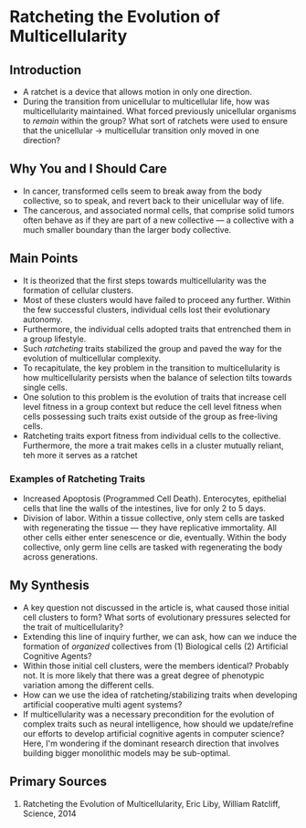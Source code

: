 # Ratcheting the Evolution of Multicellularity

## Introduction

- A ratchet is a device that allows motion in only one direction.
- During the transition from unicellular to multicellular life, how was multicellularity maintained. What forced previously unicellular organisms to *remain* within the group? What sort of ratchets were used to ensure that the unicellular -> multicellular transition only moved in one direction?

## Why You and I Should Care

- In cancer, transformed cells seem to break away from the body collective, so to speak, and revert back to their unicellular way of life.
- The cancerous, and associated normal cells, that comprise solid tumors often behave as if they are part of a new collective — a collective with a much smaller boundary than the larger body collective.

## Main Points

- It is theorized that the first steps towards multicellularity was the formation of cellular clusters.
- Most of these clusters would have failed to proceed any further. Within the few successful clusters, individual cells lost their evolutionary autonomy.
- Furthermore, the individual cells adopted traits that entrenched them in a group lifestyle.
- Such *ratcheting* traits stabilized the group and paved the way for the evolution of multicellular complexity.
- To recapitulate, the key problem in the transition to multicellularity is how multicellularity persists when the balance of selection tilts towards single cells.
- One solution to this problem is the evolution of traits that increase cell level fitness in a group context but reduce the cell level fitness when cells possessing such traits exist outside of the group as free-living cells.
- Ratcheting traits export fitness from individual cells to the collective. Furthermore, the more a trait makes cells in a cluster mutually reliant, teh more it serves as a ratchet
  
### Examples of Ratcheting Traits

- Increased Apoptosis (Programmed Cell Death). Enterocytes, epithelial cells that line the walls of the intestines, live for only 2 to 5 days.
- Division of labor. Within a tissue collective, only stem cells are tasked with regenerating the tissue — they have replicative immortality. All other cells either enter senescence or die, eventually. Within the body collective, only germ line cells are tasked with regenerating the body across generations.

## My Synthesis

- A key question not discussed in the article is, what caused those initial cell clusters to form? What sorts of evolutionary pressures selected for the trait of multicellularity?
- Extending this line of inquiry further, we can ask, how can we induce the formation of *organized*  collectives from (1) Biological cells (2) Artificial Cognitive Agents?
- Within those initial cell clusters, were the members identical? Probably not. It is more likely that there was a great degree of phenotypic variation among the different cells.
- How can we use the idea of ratcheting/stabilizing traits when developing artificial cooperative multi agent systems?
- If multicellularity was a necessary precondition for the evolution of complex traits such as neural intelligence, how should we update/refine our efforts to develop artificial cognitive agents in computer science? Here, I'm wondering if the dominant research direction that involves building bigger monolithic models may be sub-optimal.

## Primary Sources

1. Ratcheting the Evolution of Multicellularity, Eric Liby, William Ratcliff, Science, 2014
